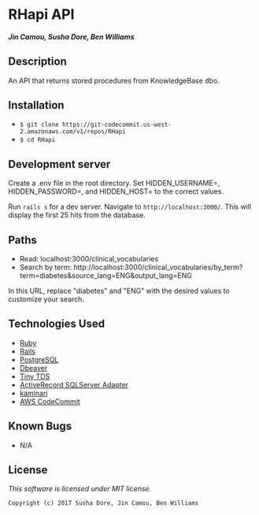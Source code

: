 # RHapi API

#### _Jin Camou, Susha Dore, Ben Williams_

## Description
An API that returns stored procedures from KnowledgeBase dbo.

## Installation
* `$ git clone https://git-codecommit.us-west-2.amazonaws.com/v1/repos/RHapi`
* `$ cd RHapi`

## Development server
Create a .env file in the root directory. Set HIDDEN_USERNAME=, HIDDEN_PASSWORD=, and HIDDEN_HOST= to the correct values.

Run `rails s` for a dev server. Navigate to `http://localhost:3000/`. This will display the first 25 hits from the database.

## Paths
* Read: localhost:3000/clinical_vocabularies
* Search by term: http://localhost:3000/clinical_vocabularies/by_term?term=diabetes&source_lang=ENG&output_lang=ENG

In this URL, replace "diabetes" and "ENG" with the desired values to customize your search.

## Technologies Used
* [Ruby](https://www.ruby-lang.org/en/downloads/)
* [Rails](http://rubyonrails.org/)
* [PostgreSQL](https://www.postgresql.org/docs/9.2/static/app-psql.html)
* [Dbeaver](https://dbeaver.jkiss.org/)
* [Tiny TDS](https://github.com/rails-sqlhserver/tiny_tds)
* [ActiveRecord SQLServer Adapter](https://github.com/rails-sqlserver/activerecord-sqlserver-adapter)
* [kaminari](https://github.com/kaminari/kaminari)
* [AWS CodeCommit](https://aws.amazon.com/codecommit/)

## Known Bugs
* N/A

## License
*This software is licensed under MIT license.*

```
Copyright (c) 2017 Susha Dore, Jin Camou, Ben Williams
```
